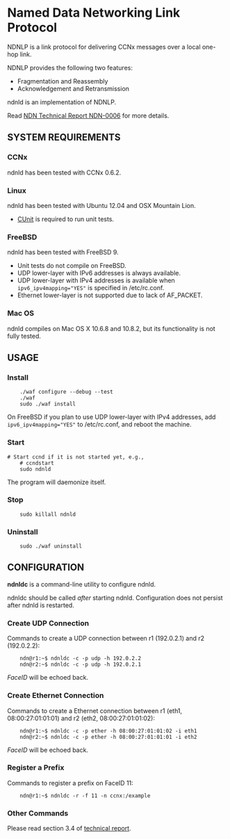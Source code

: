 # Named Data Networking Link Protocol

NDNLP is a link protocol for delivering CCNx messages over a local one-hop link.

NDNLP provides the following two features:

* Fragmentation and Reassembly
* Acknowledgement and Retransmission

ndnld is an implementation of NDNLP.

Read [NDN Technical Report NDN-0006](http://www.named-data.net/techreport/TR006-LinkProtocol.pdf) for more details.

## SYSTEM REQUIREMENTS
### CCNx
ndnld has been tested with CCNx 0.6.2.

### Linux
ndnld has been tested with Ubuntu 12.04 and OSX Mountain Lion.

* [CUnit](http://cunit.sourceforge.net/) is required to run unit tests.

### FreeBSD
ndnld has been tested with FreeBSD 9.

* Unit tests do not compile on FreeBSD.
* UDP lower-layer with IPv6 addresses is always available.
* UDP lower-layer with IPv4 addresses is available when `ipv6_ipv4mapping="YES"` is specified in /etc/rc.conf.
* Ethernet lower-layer is not supported due to lack of AF\_PACKET.

### Mac OS
ndnld compiles on Mac OS X 10.6.8 and 10.8.2, but its functionality is not fully tested.

## USAGE
### Install
        ./waf configure --debug --test
        ./waf
        sudo ./waf install

On FreeBSD if you plan to use UDP lower-layer with IPv4 addresses, add `ipv6_ipv4mapping="YES"` to /etc/rc.conf, and reboot the machine.

### Start
	# Start ccnd if it is not started yet, e.g.,
        # ccndstart
        sudo ndnld

The program will daemonize itself.

### Stop
        sudo killall ndnld

### Uninstall
        sudo ./waf uninstall

## CONFIGURATION
**ndnldc** is a command-line utility to configure ndnld.

ndnldc should be called *after* starting ndnld.
Configuration does not persist after ndnld is restarted.

### Create UDP Connection
Commands to create a UDP connection between r1 (192.0.2.1) and r2 (192.0.2.2):

        ndn@r1:~$ ndnldc -c -p udp -h 192.0.2.2
        ndn@r2:~$ ndnldc -c -p udp -h 192.0.2.1

*FaceID* will be echoed back.

### Create Ethernet Connection
Commands to create a Ethernet connection between r1 (eth1, 08:00:27:01:01:01) and r2 (eth2, 08:00:27:01:01:02):

        ndn@r1:~$ ndnldc -c -p ether -h 08:00:27:01:01:02 -i eth1
        ndn@r2:~$ ndnldc -c -p ether -h 08:00:27:01:01:01 -i eth2

*FaceID* will be echoed back.

### Register a Prefix
Commands to register a prefix on FaceID 11:

        ndn@r1:~$ ndnldc -r -f 11 -n ccnx:/example

### Other Commands
Please read section 3.4 of [technical report](http://www.named-data.net/techreport/TR006-LinkProtocol.pdf).


